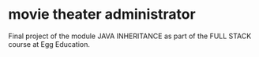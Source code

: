 # movie theater administrator
Final project of the module JAVA INHERITANCE as part of the FULL STACK course at Egg Education.

